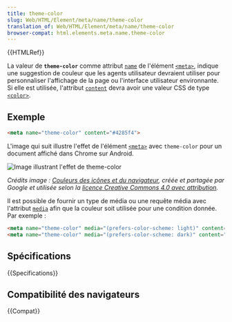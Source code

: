 ```yaml
---
title: theme-color
slug: Web/HTML/Element/meta/name/theme-color
translation_of: Web/HTML/Element/meta/name/theme-color
browser-compat: html.elements.meta.name.theme-color
---
```

{{HTMLRef}}

La valeur de **`theme-color`** comme attribut [`name`](/fr/docs/Web/HTML/Element/meta#attr-name) de l'élément [`<meta>`](/fr/docs/Web/HTML/Element/meta), indique une suggestion de couleur que les agents utilisateur devraient utiliser pour personnaliser l'affichage de la page ou l'interface utilisateur environnante. Si elle est utilisée, l'attribut [`content`](http://localhost:5042/fr/docs/Web/HTML/Element/meta#attr-content) devra avoir une valeur CSS de type [`<color>`](/fr/docs/Web/CSS/color_value).

## Exemple

```html
<meta name="theme-color" content="#4285f4">
```

L'image qui suit illustre l'effet de l'élément [`<meta>`](/fr/docs/Web/HTML/Element/meta) avec `theme-color` pour un document affiché dans Chrome sur Android.

![Image illustrant l'effet de `theme-color`](theme-color.png)

_Crédits image&nbsp;: [Couleurs des icônes et du navigateur](https://web.dev/icons-and-browser-colors/), créée et partagée par Google et utilisée selon la [licence Creative Commons 4.0 avec attribution](https://creativecommons.org/licenses/by/4.0/)._

Il est possible de fournir un type de média ou une requête média avec l'attribut [`media`](/fr/docs/Web/HTML/Element/meta#attr-media) afin que la couleur soit utilisée pour une condition donnée. Par exemple&nbsp;:

```html
<meta name="theme-color" media="(prefers-color-scheme: light)" content="white">
<meta name="theme-color" media="(prefers-color-scheme: dark)" content="black">
```

## Spécifications

{{Specifications}}

## Compatibilité des navigateurs

{{Compat}}

